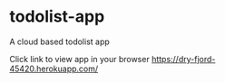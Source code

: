 # todolist-app
A cloud based todolist app

Click link to view app in your browser
https://dry-fjord-45420.herokuapp.com/
